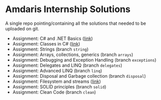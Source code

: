 # Amdaris Internship Solutions
A single repo pointing/containing all the solutions that needed to be uploaded on git.

* Assignment: C# and .NET Basics ([link](https://github.com/liviumocanup/basics-task))
* Assignment: Classes in C# ([link](https://github.com/liviumocanup/basics-task))
* Assignment: Strings (branch `string`)
* Assignment: Arrays, collections, generics (branch `arrays`)
* Assignment: Debugging and Exception Handling (branch `exceptions`)
* Assignment: Delegates and LINQ (branch `delegates`)
* Assignment: Advanced LINQ (branch `linq`)
* Assignment: Disposal and Garbage collection (branch `disposal`)
* Assignment: Filesystem and streams ([link](https://github.com/liviumocanup/streamphony-asp-net))
* Assignment: SOLID principles (branch `solid`)
* Assignment: Clean Code (branch `clean`)